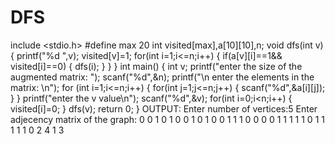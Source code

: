 # DFS
include <stdio.h>
#define max 20
int visited[max],a[10][10],n;
void dfs(int v)
{
    printf("%d ",v);
    visited[v]=1;
    for(int i=1;i<=n;i++)
    {
        if(a[v][i]==1&& visited[i]==0)
        {
            dfs(i);
        }
    }
}
int main()
{
    int v;
    printf("enter the size of the augmented matrix: ");
    scanf("%d",&n);
    printf("\n enter the elements in the matrix: \n");
    for (int i=1;i<=n;i++)
    {
        for(int j=1;j<=n;j++)
        {
            scanf("%d",&a[i][j]);
        }
    }
    printf("enter the v value\n");
    scanf("%d",&v);
    for(int i=0;i<n;i++)
    {
        visited[i]=0;
    }
    dfs(v);
    return 0;
}
OUTPUT:
Enter number of vertices:5
Enter adjecency matrix of the graph: 0 0 1 0 1
0 0 1 0 1
0 0 1 1 1
0 0 0 0 1
1 1 1 1 0
1 1 1 1 1
0
2
4
1
3
